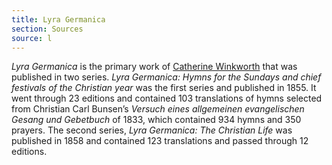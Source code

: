 ```yaml
---
title: Lyra Germanica
section: Sources
source: l
---
```


*Lyra Germanica* is the primary work of [Catherine Winkworth](/authors/winkworth) that was published in two series. *Lyra Germanica: Hymns for the Sundays and chief festivals of the Christian year* was the first series and published in 1855. It went through 23 editions and contained 103 translations of hymns selected from Christian Carl Bunsen’s *Versuch eines allgemeinen evangelischen Gesang und Gebetbuch* of 1833, which contained 934 hymns and 350 prayers. The second series, *Lyra Germanica: The Christian Life* was published in 1858 and contained 123 translations and passed through 12 editions.


​				
​			
​		
​	

